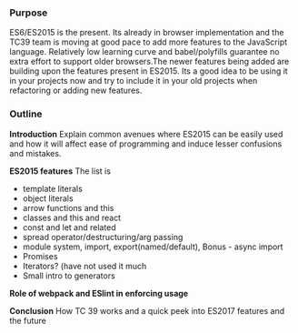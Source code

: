 ### Purpose

ES6/ES2015 is the present. Its already in browser implementation and the TC39 team is moving at good pace to add more features to the JavaScript language.
Relatively low learning curve and babel/polyfills guarantee no extra effort to support older browsers.The newer features being added are building upon the features present in ES2015.
Its a good idea to be using it in your projects now and try to include it in your old projects when refactoring or adding new features.

### Outline

**Introduction**
Explain common avenues where ES2015 can be easily used and how it will affect ease of programming and induce lesser confusions and mistakes.

**ES2015 features**
The list is
  - template literals
  - object literals
  - arrow functions and this
  - classes and this and react
  - const and let and related
  - spread operator/destructuring/arg passing
  - module system, import, export(named/default), Bonus - async import
  - Promises
  - Iterators? (have not used it much
  - Small intro to generators

**Role of webpack and ESlint in enforcing usage**

**Conclusion**
How TC 39 works and a quick peek into ES2017 features and the future
